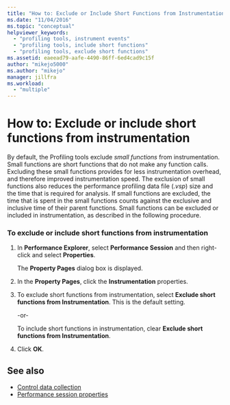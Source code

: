 ```yaml
---
title: "How to: Exclude or Include Short Functions from Instrumentation | Microsoft Docs"
ms.date: "11/04/2016"
ms.topic: "conceptual"
helpviewer_keywords:
  - "profiling tools, instrument events"
  - "profiling tools, include short functions"
  - "profiling tools, exclude short functions"
ms.assetid: eaeead79-aafe-4490-86ff-6ed4cad9c15f
author: "mikejo5000"
ms.author: "mikejo"
manager: jillfra
ms.workload:
  - "multiple"
---
```

# How to: Exclude or include short functions from instrumentation
By default, the Profiling tools exclude *small functions* from instrumentation. Small functions are short functions that do not make any function calls. Excluding these small functions provides for less instrumentation overhead, and therefore improved instrumentation speed. The exclusion of small functions also reduces the performance profiling data file (.*vsp*) size and the time that is required for analysis. If small functions are excluded, the time that is spent in the small functions counts against the exclusive and inclusive time of their parent functions. Small functions can be excluded or included in instrumentation, as described in the following procedure.

### To exclude or include short functions from instrumentation

1. In **Performance Explorer**, select **Performance Session** and then right-click and select **Properties**.

     The **Property Pages** dialog box is displayed.

2. In the **Property Pages**, click the **Instrumentation** properties.

3. To exclude short functions from instrumentation, select **Exclude short functions from Instrumentation**. This is the default setting.

     -or-

     To include short functions in instrumentation, clear **Exclude short functions from Instrumentation**.

4. Click **OK**.

## See also
- [Control data collection](../profiling/controlling-data-collection.md)
- [Performance session properties](../profiling/performance-session-properties.md)